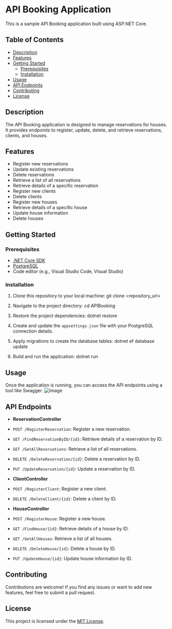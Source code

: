 # API Booking Application

This is a sample API Booking application built using ASP.NET Core.

## Table of Contents

- [Description](#description)
- [Features](#features)
- [Getting Started](#getting-started)
  - [Prerequisites](#prerequisites)
  - [Installation](#installation)
- [Usage](#usage)
- [API Endpoints](#api-endpoints)
- [Contributing](#contributing)
- [License](#license)

## Description

The API Booking application is designed to manage reservations for houses. It provides endpoints to register, update, delete, and retrieve reservations, clients, and houses.

## Features

- Register new reservations
- Update existing reservations
- Delete reservations
- Retrieve a list of all reservations
- Retrieve details of a specific reservation
- Register new clients
- Delete clients
- Register new houses
- Retrieve details of a specific house
- Update house information
- Delete houses

## Getting Started

### Prerequisites

- [.NET Core SDK](https://dotnet.microsoft.com/download)
- [PostgreSQL](https://www.postgresql.org/download/)
- Code editor (e.g., Visual Studio Code, Visual Studio)

### Installation

1. Clone this repository to your local machine:
  git clone <repository_url>

2. Navigate to the project directory:
  cd APIBooking

3. Restore the project dependencies:
  dotnet restore

4. Create and update the `appsettings.json` file with your PostgreSQL connection details.

5. Apply migrations to create the database tables:
  dotnet ef database update

6. Build and run the application:
dotnet run


## Usage

Once the application is running, you can access the API endpoints using a tool like Swagger.
![image](https://github.com/jonathassodrecastro/APIBooking/assets/62815490/df9d7862-c2da-48a5-9d65-a379d10936fe)



## API Endpoints

- **ReservationController**
- `POST /RegisterReservation`: Register a new reservation.
- `GET /FindReservationByID/{id}`: Retrieve details of a reservation by ID.
- `GET /GetAllReservations`: Retrieve a list of all reservations.
- `DELETE /DeleteReservation/{id}`: Delete a reservation by ID.
- `PUT /UpdateReservation/{id}`: Update a reservation by ID.

- **ClientController**
- `POST /RegisterClient`: Register a new client.
- `DELETE /DeleteClient/{id}`: Delete a client by ID.

- **HouseController**
- `POST /RegisterHouse`: Register a new house.
- `GET /FindHouse/{id}`: Retrieve details of a house by ID.
- `GET /GetAllHouses`: Retrieve a list of all houses.
- `DELETE /DeleteHouse/{id}`: Delete a house by ID.
- `PUT /UpdateHouse/{id}`: Update house information by ID.

## Contributing

Contributions are welcome! If you find any issues or want to add new features, feel free to submit a pull request.

## License

This project is licensed under the [MIT License](LICENSE).


